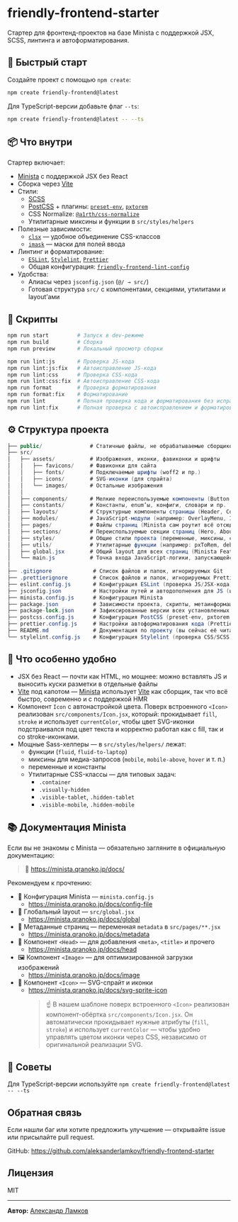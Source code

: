 # friendly-frontend-starter

Стартер для фронтенд-проектов на базе Minista с поддержкой JSX, SCSS, линтинга и автоформатирования.

## 🚀 Быстрый старт

Создайте проект с помощью `npm create`:

```bash
npm create friendly-frontend@latest
```

Для TypeScript-версии добавьте флаг `--ts`:

```bash
npm create friendly-frontend@latest -- --ts
```

## 📦 Что внутри

Стартер включает:

- [Minista](https://minista.qranoko.jp/) с поддержкой JSX без React
- Сборка через [Vite](https://vite.dev/)
- Стили:
  - [SCSS](https://sass-lang.com/)
  - [PostCSS](https://postcss.org/) + плагины: [`preset-env`](https://www.npmjs.com/package/postcss-preset-env), [`pxtorem`](https://www.npmjs.com/package/postcss-pxtorem)
  - CSS Normalize: [`@a1rth/css-normalize`](https://www.npmjs.com/package/@a1rth/css-normalize)
  - Утилитарные миксины и функции в `src/styles/helpers`
- Полезные зависимости:
  - [`clsx`](https://www.npmjs.com/package/clsx) — удобное объединение CSS-классов
  - [`imask`](https://www.npmjs.com/package/imask) — маски для полей ввода
- Линтинг и форматирование:
  - [`ESLint`](https://eslint.org/), [`Stylelint`](https://stylelint.io/), [`Prettier`](https://prettier.io/)
  - Общая конфигурация: [`friendly-frontend-lint-config`](https://www.npmjs.com/package/friendly-frontend-lint-config)
- Удобства:
  - Алиасы через `jsconfig.json` (`@/ → src/`)
  - Готовая структура `src/` с компонентами, секциями, утилитами и layout’ами

## 🚀 Скрипты

```bash
npm run start         # Запуск в dev-режиме
npm run build         # Сборка
npm run preview       # Локальный просмотр сборки

npm run lint:js       # Проверка JS-кода
npm run lint:js:fix   # Автоисправление JS-кода
npm run lint:css      # Проверка CSS-кода
npm run lint:css:fix  # Автоисправление CSS-кода
npm run format        # Проверка форматирования
npm run format:fix    # Форматирование
npm run lint          # Полная проверка кода и форматирования без исправлений
npm run lint:fix      # Полная проверка с автоисправлением и форматированием
```

## ⚙️ Структура проекта

```csharp
├── public/               # Статичные файлы, не обрабатываемые сборщиком
├── src/
│   ├── assets/           # Изображения, иконки, фавиконки и шрифты
│   │   ├── favicons/     # Фавиконки для сайта
│   │   ├── fonts/        # Подключаемые шрифты (woff2 и пр.)
│   │   ├── icons/        # SVG-иконки (для спрайта)
│   │   └── images/       # Остальные изображения
│   │
│   ├── components/       # Мелкие переиспользуемые компоненты (Button, Input и т.п.)
│   ├── constants/        # Константы, enum’ы, конфиги, словари и пр.
│   ├── layouts/          # Структурные компоненты страницы (Header, Content, Section, Footer)
│   ├── modules/          # JavaScript-модули (например: OverlayMenu, InputMaskCollection)
│   ├── pages/            # Файлы страниц (Minista сам роутит всё отсюда)
│   ├── sections/         # Переиспользуемые секции страниц (Hero, About, Features и пр.)
│   ├── styles/           # Общие стили проекта (переменные, миксины, сбросы)
│   ├── utils/            # Утилитарные функции (например: pxToRem, debounce)
│   ├── global.jsx        # Общий layout для всех страниц (Minista Feature)
│   └── main.js           # Точка входа JavaScript-логики, запускающейся в браузере
│
├── .gitignore             # Список файлов и папок, игнорируемых Git
├── .prettierignore        # Список файлов и папок, игнорируемых Prettier
├── eslint.config.js       # Конфигурация ESLint (проверка JS/JSX-кода)
├── jsconfig.json          # Настройки путей и автодополнения для JS (используется IDE и сборщиком)
├── minista.config.js      # Конфигурация Minista
├── package.json           # Зависимости проекта, скрипты, метаинформация
├── package-lock.json      # Зафиксированные версии всех установленных пакетов
├── postcss.config.js      # Конфигурация PostCSS (preset-env, pxtorem и пр.)
├── prettier.config.js     # Настройки автоформатирования кода (Prettier)
├── README.md              # Документация по проекту (вы сейчас её читаете)
└── stylelint.config.js    # Конфигурация Stylelint (проверка CSS/SCSS)
```

## 🧠 Что особенно удобно

- JSX без React — почти как HTML, но мощнее: можно вставлять JS и выносить куски разметки в отдельные файлы
- [Vite](https://vite.dev/) под капотом — [Minista](https://minista.qranoko.jp/) использует [Vite](https://vite.dev/) как сборщик, так что всё быстро, современно и с поддержкой HMR
- Компонент `Icon` с автонастройкой цвета. Поверх встроенного `<Icon>` реализован `src/components/Icon.jsx`, который: прокидывает `fill`, `stroke` и использует `currentColor`, чтобы цвет SVG-иконки подстраивался под цвет текста и корректно работал как с fill, так и со stroke-иконками.
- Мощные Sass-хелперы — в `src/styles/helpers/` лежат:
  - функции (`fluid`, `fluid-to-laptop`)
  - миксины для медиа-запросов (`mobile`, `mobile-above`, `hover` и т. п.)
  - переменные и константы
  - Утилитарные CSS-классы — для типовых задач:
    - `.container`
    - `.visually-hidden`
    - `.visible-tablet`, `.hidden-tablet`
    - `.visible-mobile`, `.hidden-mobile`

## 📚 Документация Minista

Если вы не знакомы с Minista — обязательно загляните в официальную документацию:

> 🔗 https://minista.qranoko.jp/docs/

Рекомендуем к прочтению:

- 📄 Конфигурация Minista — `minista.config.js`
  - https://minista.qranoko.jp/docs/config-file
- 🧱 Глобальный layout — `src/global.jsx`
  - https://minista.qranoko.jp/docs/global
- 🧾 Метаданные страниц — переменная `metadata` в `src/pages/**.jsx`
  - https://minista.qranoko.jp/docs/metadata
- 🧠 Компонент `<Head>` — для добавления `<meta>`, `<title>` и прочего
  - https://minista.qranoko.jp/docs/head
- 🖼 Компонент `<Image>` — для оптимизированной загрузки изображений
  - https://minista.qranoko.jp/docs/image
- 🧩 Компонент `<Icon>` — SVG-спрайт и иконки
  - https://minista.qranoko.jp/docs/svg-sprite-icon
    > ☝️ В нашем шаблоне поверх встроенного `<Icon>` реализован компонент-обёртка `src/components/Icon.jsx`.
    > Он автоматически прокидывает нужные атрибуты (`fill`, `stroke`) и использует `currentColor` —
    > чтобы удобно управлять цветом иконки через CSS, независимо от оригинальной реализации SVG.

## 📝 Советы

Для TypeScript-версии используйте `npm create friendly-frontend@latest -- --ts`

## Обратная связь

Если нашли баг или хотите предложить улучшение — открывайте issue или присылайте pull request.

GitHub: https://github.com/aleksanderlamkov/friendly-frontend-starter

## Лицензия

MIT

---

**Автор:** [Александр Ламков](https://www.youtube.com/@AleksanderLamkov)
